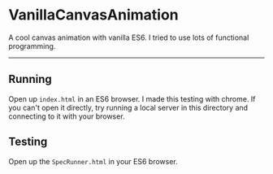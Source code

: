 # VanillaCanvasAnimation
A cool canvas animation with vanilla ES6. I tried to use lots of functional programming.

-----

## Running
Open up `index.html` in an ES6 browser. I made this testing with chrome. If you can't open it directly, try running a local server in this directory and connecting to it with your browser.

## Testing
Open up the `SpecRunner.html` in your ES6 browser.
